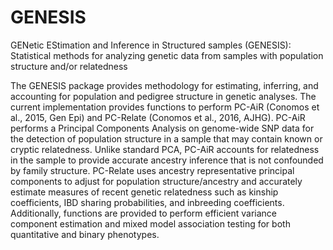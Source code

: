 # GENESIS
GENetic EStimation and Inference in Structured samples (GENESIS): Statistical methods for analyzing genetic data from samples with population structure and/or relatedness

The GENESIS package provides methodology for estimating,
        inferring, and accounting for population and pedigree structure
        in genetic analyses.  The current implementation provides
        functions to perform PC-AiR (Conomos et al., 2015, Gen Epi) and PC-Relate 
        (Conomos et al., 2016, AJHG). PC-AiR performs a Principal Components 
        Analysis on genome-wide SNP data for the detection of population 
        structure in a sample that may contain known or cryptic relatedness. 
        Unlike standard PCA, PC-AiR accounts for relatedness in the sample 
        to provide accurate ancestry inference that is not confounded by 
        family structure. PC-Relate uses ancestry representative principal 
        components to adjust for population structure/ancestry and accurately 
        estimate measures of recent genetic relatedness such as kinship 
        coefficients, IBD sharing probabilities, and inbreeding coefficients. 
        Additionally, functions are provided to perform efficient variance 
        component estimation and mixed model association testing for both 
        quantitative and binary phenotypes.
